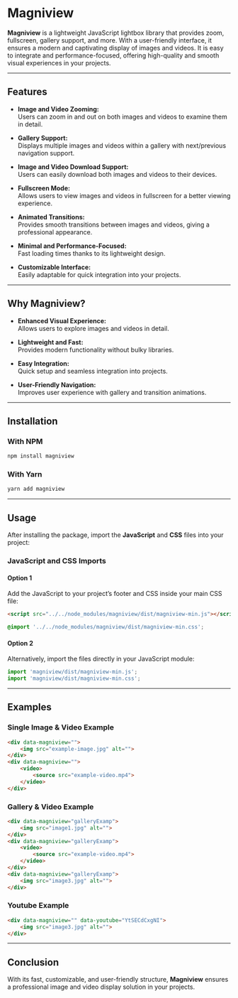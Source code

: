 
# Magniview

**Magniview** is a lightweight JavaScript lightbox library that provides zoom, fullscreen, gallery support, and more. With a user-friendly interface, it ensures a modern and captivating display of images and videos. It is easy to integrate and performance-focused, offering high-quality and smooth visual experiences in your projects.

---

## Features

- **Image and Video Zooming:**  
  Users can zoom in and out on both images and videos to examine them in detail.

- **Gallery Support:**  
  Displays multiple images and videos within a gallery with next/previous navigation support.

- **Image and Video Download Support:**  
  Users can easily download both images and videos to their devices.

- **Fullscreen Mode:**  
  Allows users to view images and videos in fullscreen for a better viewing experience.

- **Animated Transitions:**  
  Provides smooth transitions between images and videos, giving a professional appearance.

- **Minimal and Performance-Focused:**  
  Fast loading times thanks to its lightweight design.

- **Customizable Interface:**  
  Easily adaptable for quick integration into your projects.

---

## Why Magniview?

- **Enhanced Visual Experience:**  
  Allows users to explore images and videos in detail.

- **Lightweight and Fast:**  
  Provides modern functionality without bulky libraries.

- **Easy Integration:**  
  Quick setup and seamless integration into projects.

- **User-Friendly Navigation:**  
  Improves user experience with gallery and transition animations.

---

## Installation

### With NPM

```bash
npm install magniview
```

### With Yarn

```bash
yarn add magniview
```

---

## Usage

After installing the package, import the **JavaScript** and **CSS** files into your project:

### JavaScript and CSS Imports

#### Option 1  
Add the JavaScript to your project’s footer and CSS inside your main CSS file:

```html
<script src="../../node_modules/magniview/dist/magniview-min.js"></script>
```

```css
@import '../../node_modules/magniview/dist/magniview-min.css';
```

#### Option 2  
Alternatively, import the files directly in your JavaScript module:

```javascript
import 'magniview/dist/magniview-min.js';
import 'magniview/dist/magniview-min.css';
```

---

## Examples

### Single Image & Video Example

```html
<div data-magniview="">
    <img src="example-image.jpg" alt="">
</div>
<div data-magniview="">
    <video>
        <source src="example-video.mp4">
    </video>
</div>
```

### Gallery & Video Example

```html
<div data-magniview="galleryExamp">
    <img src="image1.jpg" alt="">
</div>
<div data-magniview="galleryExamp">
    <video>
        <source src="example-video.mp4">
    </video>
</div>
<div data-magniview="galleryExamp">
    <img src="image3.jpg" alt="">
</div>
```

### Youtube Example
```html
<div data-magniview="" data-youtube="YtSECdCxgNI">
    <img src="image3.jpg" alt="">
</div>
```

---

## Conclusion

With its fast, customizable, and user-friendly structure, **Magniview** ensures a professional image and video display solution in your projects.